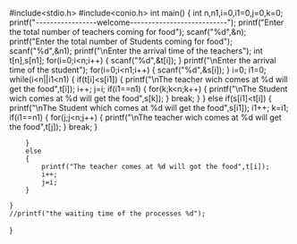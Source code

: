 #include<stdio.h>
#include<conio.h>
int main()
{
	int n,n1,i=0,i1=0,j=0,k=0;
	printf("-----------------welcome---------------------------");
	printf("Enter the total number of teachers coming for food");
	scanf("%d",&n);
	printf("Enter the total number of Students coming for food");
	scanf("%d",&n1);
	printf("\nEnter the arrival time of the teachers");
	int t[n],s[n1];
	for(i=0;i<n;i++)
	{
		scanf("%d",&t[i]);
	}
	printf("\nEnter the arrival time of the student");
	for(i=0;i<n1;i++)
	{
		scanf("%d",&s[i]);
	}
	i=0;
	i1=0;
	while(i<n||i1<n1)
	{
		if(t[i]<s[i1])
		{
			printf("\nThe teacher wich comes at %d will get the food",t[i]);
			i++;
			j=i;
			if(i1==n1)
			{
				for(k;k<n;k++)
				{
					printf("\nThe Student wich comes at %d will get the food",s[k]);
				}
				break;
			}
		}
		else if(s[i1]<t[i])
		{
			printf("\nThe Student which comes at %d will get the food",s[i1]);
			i1++;
			k=i1;
			if(i1==n1)
			{
				for(j;j<n;j++)
				{
					printf("\nThe teacher wich comes at %d will get the food",t[j]);
				}
				break;
			}
			
		}
		else
		{
			printf("The teacher comes at %d will got the food",t[i]);
			i++;
			j=i;
		}
		
	}
	//printf("the waiting time of the processes %d");
}
